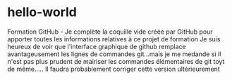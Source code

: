 # hello-world
Formation GitHub - 
Je complète la coquille vide créée par GitHub pour apporter toutes les informations relatives à ce projet de formation
Je suis heureux de voir que l'interface graphique de github remplace avantageusement les lignes de commandes git...mais je me medande si il n'est pas plus prudent de mairiser les commandes élémentaires de git toyt de même.....
Il faudra probablement corriger cette version ultérieurement
